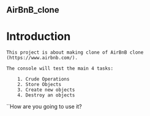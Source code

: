 ## AirBnB_clone
#	Introduction

	This project is about making clone of AirBnB clone (https://www.airbnb.com/).

	The console will test the main 4 tasks:

		1. Crude Operations
		2. Store Objects
		3. Create new objects
		4. Destroy an objects

``How are you going to use it?
